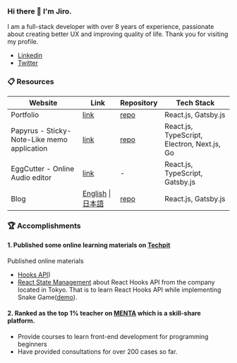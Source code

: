 ### Hi there 👋  I'm Jiro. 

I am a full-stack developer with over 8 years of experience, passionate about creating better UX and improving quality of life.
Thank you for visiting my profile.

- [Linkedin](https://www.linkedin.com/in/jjoo-1b3766145/)
- [Twitter](https://twitter.com/version1_2017)

### :clipboard: Resources

| Website | Link | Repository | Tech Stack|
| ---- | ---- | --- | ---- |
| Portfolio | [link](https://portfolio.ver-1-0.net/) | [repo](https://github.com/version-1/portfolio) | React.js, Gatsby.js |
| Papyrus \- Sticky-Note-Like memo application | [link](https://papyrus-app.org/) | [repo](https://github.com/version-1/portfolio) | React.js, TypeScript, Electron, Next.js, Go |
| EggCutter \- Online Audio editor | [link](https://egg-cutter.net/) | - | React.js, TypeScript, Gatsby.js |
| Blog | [English](https://ver-1-0.net/en) \| [日本語](https://ver-1-0.net/) | [repo](https://github.com/version-1/blog) | React.js, Gatsby.js |

### :trophy: Accomplishments

#### 1. Published some online learning materials on [Techpit](https://www.techpit.jp/)

Published online materials 
- [Hooks API](https://www.techpit.jp/courses/127))
- [React State Management](https://www.techpit.jp/courses/276)
  about React Hooks API from the company located in Tokyo.
That is to learn React Hooks API while implementing Snake Game([demo](https://version-1.github.io/hooks-snake-game/)).

#### 2. Ranked as the top 1% teacher on [MENTA](https://menta.work/) which is a skill-share platform.
- Provide courses to learn front-end development for programming beginners
- Have provided consultations for over 200 cases so far.
 
